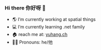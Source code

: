 ### Hi there 你好呀 👋

<!--
**YuhangCh/yuhangch** is a ✨ _special_ ✨ repository because its `README.md` (this file) appears on your GitHub profile.

Here are some ideas to get you started:

- 🔭 I’m currently working on ...
- 🌱 I’m currently learning ...
- 👯 I’m looking to collaborate on ...
- 🤔 I’m looking for help with ...
- 💬 Ask me about ...
- 📫 How to reach me: ...
- 😄 Pronouns: ...
- ⚡ Fun fact: ...
-->

- 🌎 I’m currently working at spatial things
- 💻 I’m currently learning .net family
- 🏠 reach me at: [yuhang.ch](https://yuhang.ch)
- 👨‍🦱 Pronouns: he/他
<!-- - ⚡ Fun fact: It seems that I don’t need to do something anymore about what i'm doing -->
